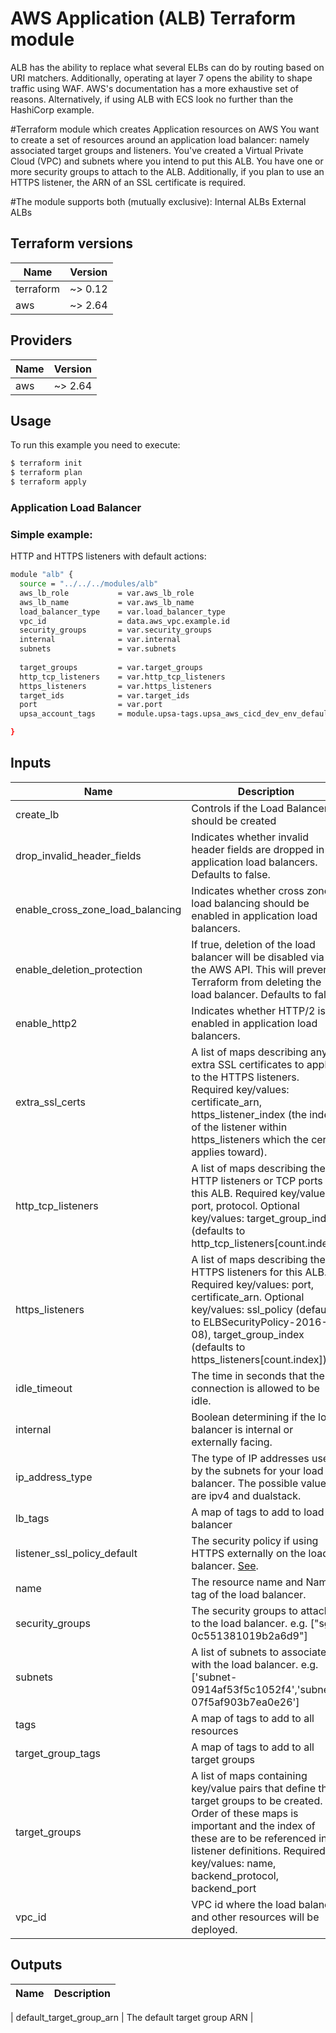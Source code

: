 # AWS Application (ALB) Terraform module
ALB has the ability to replace what several ELBs can do by routing based on URI matchers. 
Additionally, operating at layer 7 opens the ability to shape traffic using WAF. AWS's documentation has a more exhaustive set of reasons. 
Alternatively, if using ALB with ECS look no further than the HashiCorp example.

#Terraform module which creates Application  resources on AWS
You want to create a set of resources around an application load balancer: namely associated target groups and listeners.
You've created a Virtual Private Cloud (VPC) and subnets where you intend to put this ALB.
You have one or more security groups to attach to the ALB.
Additionally, if you plan to use an HTTPS listener, the ARN of an SSL certificate is required.

#The module supports both (mutually exclusive):
Internal ALBs
External ALBs

## Terraform versions

| Name | Version |
|------|---------|
| terraform | ~> 0.12 |
| aws | ~> 2.64 |

## Providers

| Name | Version |
|------|---------|
| aws | ~> 2.64 |

## Usage

To run this example you need to execute:

```bash
$ terraform init
$ terraform plan
$ terraform apply
```
### Application Load Balancer
### Simple example:

HTTP and HTTPS listeners with default actions:
```bash
module "alb" {
  source = "../../../modules/alb"
  aws_lb_role 			= var.aws_lb_role
  aws_lb_name  			= var.aws_lb_name             
  load_balancer_type 	= var.load_balancer_type
  vpc_id             	= data.aws_vpc.example.id
  security_groups  		= var.security_groups
  internal           	= var.internal
  subnets             	= var.subnets 
 
  target_groups			= var.target_groups
  http_tcp_listeners 	= var.http_tcp_listeners
  https_listeners 		= var.https_listeners
  target_ids 			= var.target_ids
  port 					= var.port
  upsa_account_tags     = module.upsa-tags.upsa_aws_cicd_dev_env_default_tags

}
```
 
## Inputs

| Name | Description | Type | Default | Required |
|------|-------------|------|---------|:--------:|
| create\_lb | Controls if the Load Balancer should be created | `bool` | `true` | no |
| drop\_invalid\_header\_fields | Indicates whether invalid header fields are dropped in application load balancers. Defaults to false. | `bool` | `false` | no |
| enable\_cross\_zone\_load\_balancing | Indicates whether cross zone load balancing should be enabled in application load balancers. | `bool` | `false` | no |
| enable\_deletion\_protection | If true, deletion of the load balancer will be disabled via the AWS API. This will prevent Terraform from deleting the load balancer. Defaults to false. | `bool` | `true` | yes |
| enable\_http2 | Indicates whether HTTP/2 is enabled in application load balancers. | `bool` | `true` | no |
| extra\_ssl\_certs | A list of maps describing any extra SSL certificates to apply to the HTTPS listeners. Required key/values: certificate\_arn, https\_listener\_index (the index of the listener within https\_listeners which the cert applies toward). | `list(map(string))` | `[]` | no |
| http\_tcp\_listeners | A list of maps describing the HTTP listeners or TCP ports for this ALB. Required key/values: port, protocol. Optional key/values: target\_group\_index (defaults to http\_tcp\_listeners[count.index]) | `any` | `[]` | yes|
| https\_listeners | A list of maps describing the HTTPS listeners for this ALB. Required key/values: port, certificate\_arn. Optional key/values: ssl\_policy (defaults to ELBSecurityPolicy-2016-08), target\_group\_index (defaults to https\_listeners[count.index]) | `any` | `[]` | yes |
| idle\_timeout | The time in seconds that the connection is allowed to be idle. | `number` | `60` | no |
| internal | Boolean determining if the load balancer is internal or externally facing. | `bool` | `true` | yes |
| ip\_address\_type | The type of IP addresses used by the subnets for your load balancer. The possible values are ipv4 and dualstack. | `string` | `"ipv4"` | yes |
| lb\_tags | A map of tags to add to load balancer | `map(string)` | `{}` | no |
| listener\_ssl\_policy\_default | The security policy if using HTTPS externally on the load balancer. [See](https://docs.aws.amazon.com/elasticloadbalancing/latest/classic/elb-security-policy-table.html). | `string` | `"ELBSecurityPolicy-2016-08"` | yes |
| name | The resource name and Name tag of the load balancer. | `string` | `""` | yes|
| security\_groups | The security groups to attach to the load balancer. e.g. ["sg-0c551381019b2a6d9"] | `list(string)` | `[]` | yes |
| subnets | A list of subnets to associate with the load balancer. e.g. ['subnet-0914af53f5c1052f4','subnet-07f5af903b7ea0e26'] | `list(string)` | `[]` | yes |
| tags | A map of tags to add to all resources | `map(string)` | `{}` | yes |
| target\_group\_tags | A map of tags to add to all target groups | `map(string)` | `{}` | yes |
| target\_groups | A list of maps containing key/value pairs that define the target groups to be created. Order of these maps is important and the index of these are to be referenced in listener definitions. Required key/values: name, backend\_protocol, backend\_port | `any` | `[]` | yes |
| vpc\_id | VPC id where the load balancer and other resources will be deployed. | `string` | `""` | yes |

## Outputs

| Name | Description |
|------|-------------|

| default_target_group_arn | The default target group ARN |


<!-- END OF PRE-COMMIT-TERRAFORM DOCS HOOK -->

